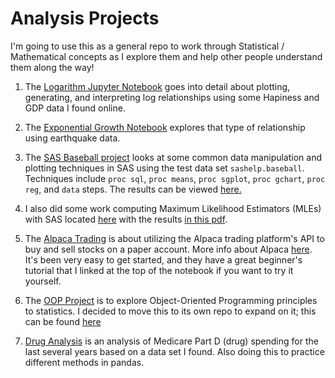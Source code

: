 # Analysis Projects

I'm going to use this as a general repo to work through Statistical / Mathematical concepts as I explore them and help other people understand them along the way!

1. The [Logarithm Jupyter Notebook](https://github.com/WillTirone/Stats_Projects/blob/master/Log_Relationships/Logarithmic%20relationships.ipynb) goes into detail about plotting, generating, and interpreting log relationships using some Hapiness and GDP data I found online.

2. The [Exponential Growth Notebook](https://github.com/WillTirone/Stats_Projects/blob/master/Exponential_Growth/Exponential%20Growth.ipynb) explores that type of relationship using earthquake data.

3. The [SAS Baseball project](https://github.com/WillTirone/Stats_Projects/blob/master/SAS_Stats_Projects/Baseball.sas) looks at some common data manipulation and plotting techniques in SAS using the test data set ```sashelp.baseball```. Techniques include ```proc sql```, ```proc means```, ```proc sgplot```, ```proc gchart```, ```proc reg```, and ```data``` steps. The results can be viewed [here.](https://github.com/WillTirone/analysis_projects/blob/master/SAS_Stats_Projects/Baseball%20Results.pdf)

4. I also did some work computing Maximum Likelihood Estimators (MLEs) with SAS located [here](https://github.com/WillTirone/analysis_projects/blob/master/SAS_Stats_Projects/Maximum_likelihood_estimation.sas) with the results [in this pdf](https://github.com/WillTirone/analysis_projects/blob/master/SAS_Stats_Projects/MLE%20Results.pdf).

5. The [Alpaca Trading](https://github.com/WillTirone/Stats_Projects/blob/master/Alpaca_Trading/Alpaca_Trading.ipynb) is about utilizing the Alpaca trading platform's API to buy and sell stocks on a paper account. More info about Alpaca [here](https://alpaca.markets/algotrading). It's been very easy to get started, and they have a great beginner's tutorial that I linked at the top of the notebook if you want to try it yourself.

6. The [OOP Project](https://github.com/WillTirone/Stats_Projects/blob/master/OOP_Principles/Statistics_OOP.ipynb) is to explore Object-Oriented Programming principles to statistics. I decided to move this to its own repo to expand on it; this can be found [here](https://github.com/WillTirone/Statistics_Module)

7. [Drug Analysis](https://github.com/WillTirone/analysis_projects/blob/master/drug_analysis/drug_analysis.ipynb) is an analysis of Medicare Part D (drug) spending for the last several years based on a data set I found. Also doing this to practice different methods in pandas.
